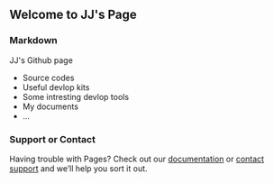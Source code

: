## Welcome to JJ's Page



### Markdown

JJ's Github page 
- Source codes
- Useful devlop kits
- Some intresting devlop tools
- My documents
- ...


### Support or Contact

Having trouble with Pages? Check out our [documentation](https://help.github.com/categories/github-pages-basics/) or [contact support](https://github.com/contact) and we’ll help you sort it out.
